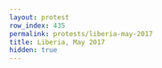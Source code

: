 ```yaml
---
layout: protest
row_index: 435
permalink: protests/liberia-may-2017
title: Liberia, May 2017
hidden: true
---
```


